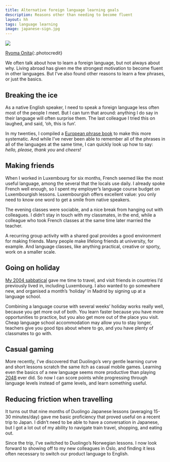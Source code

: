 ```yaml
---
title: Alternative foreign language learning goals
description: Reasons other than needing to become fluent
layout: hh
tags: language learning
image: japanese-sign.jpg
---
```


![](japanese-sign.jpg)

[Ryoma Onita](https://unsplash.com/photos/t-J5BZ1a4fY){:.photocredit}

We often talk about how to learn a foreign language, but not always about why.
Living abroad has given me the strongest motivation to become fluent in other languages.
But I’ve also found other reasons to learn a few phrases, or just the basics.

## Breaking the ice

As a native English speaker, I need to speak a foreign language less often most of the people I meet.
But I can turn that around: anything I do say in their language will often surprise them.
The last colleague I tried this on laughed, and said, ‘oh, this is fun’.

In my twenties, I compiled a
[European phrase book](/european_phrase_book) to make this more systematic.
And while I’ve never been able to remember all of the phrases in all of the languages at the same time, I can quickly look up how to say: _hello, please, thank you_ and _cheers!_

## Making friends

When I worked in Luxembourg for six months, French seemed like the most useful language, among the several that the locals use daily.
I already spoke French well enough, so I spent my employer’s language course budget on Luxembourgish lessons.
Luxembourgish offers excellent value: you only need to know one word to get a smile from native speakers.

The evening classes were sociable, and a nice break from hanging out with colleagues.
I didn’t stay in touch with my classmates, in the end, while a colleague who took French classes at the same time later married the teacher.

A recurring group activity with a shared goal provides a good environment for making friends.
Many people make lifelong friends at university, for example.
And language classes, like anything practical, creative or sporty, work on a smaller scale.

## Going on holiday

[My 2004 sabbatical](sabbatical-2004) gave me time to travel, 
and visit friends in countries I’d previously lived in, including Luxembourg.
I also wanted to go somewhere new, and organised a month’s ‘holiday’ in Madrid by signing up at a language school.

Combining a language course with several weeks’ holiday works really well, because you get more out of both.
You learn faster because you have more opportunities to practice,
but you also get more out of the place you visit.
Cheap language school accommodation may allow you to stay longer, 
teachers give you good tips about where to go, and you have plenty of classmates to go with.

## Casual gaming

More recently, I’ve discovered that Duolingo’s very gentle learning curve and short lessons scratch the same itch as casual mobile games.
Learning even the basics of a new language seems more productive than playing
[2048]() ever did.
So now I can score points while progressing through language levels instead of game levels, and learn something useful.

## Reducing friction when travelling

It turns out that nine months of Duolingo Japanese lessons (averaging 15-30 minutes/day) gave me basic proficiency that proved useful on a recent trip to Japan.
I didn’t need to be able to have a conversation in Japanese, but I got a lot out of my ability to navigate train travel, shopping, and eating out.

Since the trip, I’ve switched to Duolingo’s Norwegian lessons.
I now look forward to showing off to my new colleagues in Oslo,
and finding it less often necessary to switch our product language to English.
